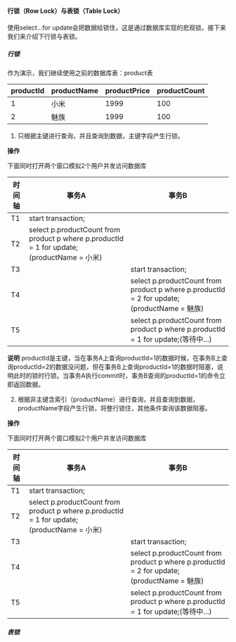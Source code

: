 ####  行锁（Row Lock）与表锁（Table Lock）

使用select…for update会把数据给锁住，这是通过数据库实现的悲观锁。接下来我们来介绍下行锁与表锁。

##### 行锁

作为演示，我们继续使用之前的数据库表：product表

|productId | productName| productPrice| productCount|
|---|---|---|---|
|1 | 小米 |1999|100|
|2| 魅族 |1999|100|

1. 只根据主键进行查询，并且查询到数据，主键字段产生行锁。

**操作**

下面同时打开两个窗口模拟2个用户并发访问数据库

|时间轴| 事务A| 事务B|
|---|---|---|
|T1 | start transaction;|  |
|T2| select p.productCount from product p where p.productId = 1 for update;(productName = 小米)|  |
|T3 | | start transaction; |
|T4 | | select p.productCount from product p where p.productId = 2 for update;(productName = 魅族) |
|T5 | | select p.productCount from product p where p.productId = 1 for update;(等待中...)|

**说明**
productId是主键，当在事务A上查询productId=1的数据时候，在事务B上查询productId=2的数据没问题，但在事务B上查询productId=1的数据时阻塞，说明此时的锁时行锁。当事务A执行commit时，事务B查询的productId=1的命令立即返回数据。

2. 根据非主键含索引（productName）进行查询，并且查询到数据，productName字段产生行锁，将整行锁住，其他条件查询该数据阻塞。

**操作**

下面同时打开两个窗口模拟2个用户并发访问数据库

|时间轴| 事务A| 事务B|
|---|---|---|
|T1 | start transaction;|  |
|T2| select p.productCount from product p where p.productId = 1 for update;(productName = 小米)|  |
|T3 | | start transaction; |
|T4 | | select p.productCount from product p where p.productId = 2 for update;(productName = 魅族) |
|T5 | | select p.productCount from product p where p.productId = 1 for update;(等待中...)|




##### 表锁